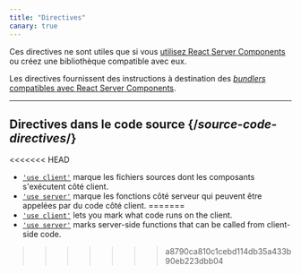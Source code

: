 ```yaml
---
title: "Directives"
canary: true
---
```


<Canary>

Ces directives ne sont utiles que si vous [utilisez React Server Components](/learn/start-a-new-react-project#bleeding-edge-react-frameworks) ou créez une bibliothèque compatible avec eux.

</Canary>

<Intro>

Les directives fournissent des instructions à destination des [*bundlers* compatibles avec React Server Components](/learn/start-a-new-react-project#bleeding-edge-react-frameworks).

</Intro>

---

## Directives dans le code source {/*source-code-directives*/}

<<<<<<< HEAD
* [`'use client'`](/reference/react/use-client) marque les fichiers sources dont les composants s'exécutent côté client.
* [`'use server'`](/reference/react/use-server) marque les fonctions côté serveur qui peuvent être appelées par du code côté client.
=======
* [`'use client'`](/reference/react/use-client) lets you mark what code runs on the client.
* [`'use server'`](/reference/react/use-server) marks server-side functions that can be called from client-side code.
>>>>>>> a8790ca810c1cebd114db35a433b90eb223dbb04
